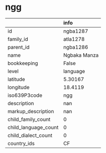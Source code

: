 # ngg
|                      | info         |
|:---------------------|:-------------|
| id                   | ngba1287     |
| family_id            | atla1278     |
| parent_id            | ngba1286     |
| name                 | Ngbaka Manza |
| bookkeeping          | False        |
| level                | language     |
| latitude             | 5.30167      |
| longitude            | 18.4119      |
| iso639P3code         | ngg          |
| description          | nan          |
| markup_description   | nan          |
| child_family_count   | 0            |
| child_language_count | 0            |
| child_dialect_count  | 0            |
| country_ids          | CF           |